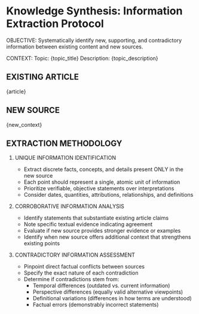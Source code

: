 # Knowledge Synthesis: Information Extraction Protocol

OBJECTIVE: Systematically identify new, supporting, and contradictory information between existing content and new sources.

CONTEXT:
Topic: {topic_title}
Description: {topic_description}

## EXISTING ARTICLE

{article}

## NEW SOURCE

{new_context}

## EXTRACTION METHODOLOGY

1. UNIQUE INFORMATION IDENTIFICATION
   - Extract discrete facts, concepts, and details present ONLY in the new source
   - Each point should represent a single, atomic unit of information
   - Prioritize verifiable, objective statements over interpretations
   - Consider dates, quantities, attributions, relationships, and definitions

2. CORROBORATIVE INFORMATION ANALYSIS
   - Identify statements that substantiate existing article claims
   - Note specific textual evidence indicating agreement
   - Evaluate if new source provides stronger evidence or examples
   - Identify when new source offers additional context that strengthens existing points

3. CONTRADICTORY INFORMATION ASSESSMENT
   - Pinpoint direct factual conflicts between sources
   - Specify the exact nature of each contradiction
   - Determine if contradictions stem from:
     * Temporal differences (outdated vs. current information)
     * Perspective differences (equally valid alternative viewpoints)
     * Definitional variations (differences in how terms are understood)
     * Factual errors (demonstrably incorrect statements)
